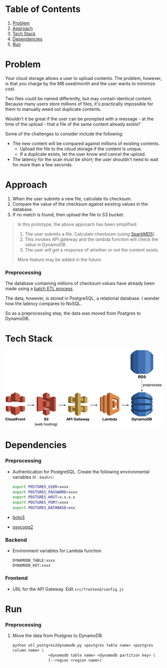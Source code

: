 # Table of Contents
1. [Problem](README.md#problem)
2. [Approach](README.md#approach)
3. [Tech Stack](README.md#tech-stack)
4. [Dependencies](README.md#dependencies)
5. [Run](README.md#run)

# Problem

Your cloud storage allows a user to upload contents. The problem, however, is that you charge by the MB used/month and the user wants to minimize cost.

Two files could be named differently, but may contain identical content. Because many users store millions of files, it's practically impossible for them to manually weed out duplicate contents.

Wouldn't it be great if the user can be prompted with a message - at the time of the upload - that a file of the same content already exists?

Some of the challenges to consider include the following:

* The new content will be compared against millions of existing contents.
	* Upload the file to the cloud storage if the content is unique.
	* If a duplicate exists, let the user know and cancel the upload.
* The latency for the scan must be short; the user shouldn't need to wait for more than a few seconds.

# Approach

1. When the user submits a new file, calculate its checksum.
2. Compare the value of the checksum against existing values in the database.
3. If no match is found, then upload the file to S3 bucket.

> In this prototype, the above approach has been simplified:
>
> 1. The user submits a file. Calculate checksum (using [SparkMD5](https://github.com/satazor/js-spark-md5)).
> 2. This invokes API gateway and the lambda function will check the value in DynamoDB.
> 3. The user will get a response of whether or not the content exists.
>
> More feature may be added in the future.

### Preprocessing

The database containing millions of checksum values have already been made using a [batch ETL process](https://github.com/for-loop/duplicate-detector).

The data, however, is stored in PostgreSQL, a relational database. I wonder how the latency compares to NoSQL.

So as a preprocessing step, the data was moved from Postgres to DynamoDB.

# Tech Stack

<img src='images/tech-stack.jpg' />

# Dependencies

### Preprocessing

* Authentication for PostgreSQL. Create the following environmental variables in `.bashrc`:

	```bash
	export POSTGRES_USER=xxxx
	export POSTGRES_PASSWORD=xxxx
	export POSTGRES_HOST=x.x.x.x
	export POSTGRES_PORT=xxxx
	export POSTGRES_DATABASE=xxx
	```

* [boto3](https://github.com/boto/boto3)
* [psycopg2](https://pypi.org/project/psycopg2/)

### Backend

* Environment variables for Lambda function.

	```
	DYNAMODB_TABLE:xxxx
	DYNAMODB_KEY:xxxx
	```

### Frontend

* URL for the API Gateway. Edit `src/frontend/config.js`

# Run

### Preprocessing

1. Move the data from Postgres to DynamoDB.

	```
	python etl_postgres2dynamodb.py <postgres table name> <postgres column name> \
					<dynamodb table name> <dynamodb partition key> \
					[--region <region name>]
	```
